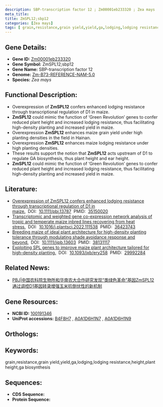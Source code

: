 ```yaml
---
description: SBP-transcription factor 12 ; Zm00001eb233320 ; Zea mays
meta_title:
title: ZmSPL12;sbp12
categories: [Zea mays]
tags: [ grain,resistance,grain yield,yield,ga,lodging,lodging resistance,height,plant height,ga biosynthesis ]
---
```


## Gene Details:
- **Gene ID:**	[Zm00001eb233320]()
- **Gene Symbol:** ZmSPL12;sbp12
- **Gene Name:** SBP-transcription factor 12
- **Genome:** [Zm-B73-REFERENCE-NAM-5.0]()
- **Species:** *Zea mays*

## Functional Description:
   - Overexpression of **ZmSPL12** confers enhanced lodging resistance through transcriptional regulation of D1 in maize.
   - **ZmSPL12** could mimic the function of ‘Green Revolution’ genes to confer reduced plant height and increased lodging resistance, thus facilitating high-density planting and increased yield in maize.
   - Overexpression **ZmSPL12** enhances maize grain yield under high planting densities in the field in Hainan.
   - Overexpression **ZmSPL12** enhances maize lodging resistance under high planting densities.
   - These results support the notion that **ZmSPL12** acts upstream of D1 to regulate GA biosynthesis, thus plant height and ear height.
   - **ZmSPL12** could mimic the function of ‘Green Revolution’ genes to confer reduced plant height and increased lodging resistance, thus facilitating high-density planting and increased yield in maize.

## Literature:
   - [Overexpression of ZmSPL12 confers enhanced lodging resistance through transcriptional regulation of D1 in maize.]( https://onlinelibrary.wiley.com/doi/10.1111/pbi.13787)&nbsp;&nbsp;DOI:&nbsp;&nbsp;[10.1111/pbi.13787](https://onlinelibrary.wiley.com/doi/10.1111/pbi.13787)&nbsp;&nbsp;PMID:&nbsp;&nbsp;[35150020](https://pubmed.ncbi.nlm.nih.gov/35150020/)
   - [Transcriptomic and weighted gene co-expression network analysis of tropic and temperate maize inbred lines recovering from heat stress.]( https://www.sciencedirect.com/science/article/abs/pii/S0168945222003636?via%3Dihub)&nbsp;&nbsp;DOI:&nbsp;&nbsp;[10.1016/j.plantsci.2022.111538](https://www.sciencedirect.com/science/article/abs/pii/S0168945222003636?via%3Dihub)&nbsp;&nbsp;PMID:&nbsp;&nbsp;[36423743](https://pubmed.ncbi.nlm.nih.gov/36423743/)
   - [Breeding maize of ideal plant architecture for high-density planting tolerance through modulating shade avoidance response and beyond.]( https://onlinelibrary.wiley.com/doi/10.1111/jipb.13603)&nbsp;&nbsp;DOI:&nbsp;&nbsp;[10.1111/jipb.13603](https://onlinelibrary.wiley.com/doi/10.1111/jipb.13603)&nbsp;&nbsp;PMID:&nbsp;&nbsp;[38131117](https://pubmed.ncbi.nlm.nih.gov/38131117/)
   - [Exploiting SPL genes to improve maize plant architecture tailored for high-density planting.]( https://academic.oup.com/jxb/article/69/20/4675/5051291)&nbsp;&nbsp;DOI:&nbsp;&nbsp;[10.1093/jxb/ery258](https://academic.oup.com/jxb/article/69/20/4675/5051291)&nbsp;&nbsp;PMID:&nbsp;&nbsp;[29992284](https://pubmed.ncbi.nlm.nih.gov/29992284/)

## Related News:
   - [PBJ|中国农科院生物所和华南农大合作研究发现“类绿色革命”基因ZmSPL12通过调控D1基因转录增强玉米抗倒伏性的新机制](https://mp.weixin.qq.com/s?__biz=Mzg3MDEwNDEyMg==&mid=2247525355&idx=1&sn=abf54b0a71f7ba1df1a4da084707a7ee&chksm=ce90cebef9e747a8d981fe1b4e9fa7151beb0cb60a1825064fc67611fd421c9d767d87d33047&scene=27#wechat_redirect)

## Gene Resources:
- **NCBI ID:** [100191346](https://www.ncbi.nlm.nih.gov/gene/?term=100191346)
- **UniProt accessions:** [B4F8H7](https://www.uniprot.org/uniprotkb/B4F8H7/entry)&nbsp;,&nbsp;[A0A1D6H1N7](https://www.uniprot.org/uniprotkb/A0A1D6H1N7/entry)&nbsp;,&nbsp;[A0A1D6H1N9](https://www.uniprot.org/uniprotkb/A0A1D6H1N9/entry)

## Orthologs:

## Keywords:
grain,resistance,grain yield,yield,ga,lodging,lodging resistance,height,plant height,ga biosynthesis

## Sequences:
- **CDS Sequence:**
- **Protein Sequence:**
